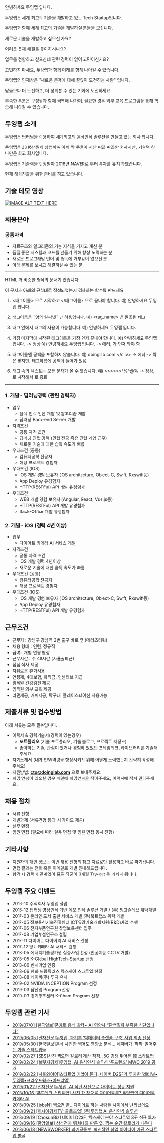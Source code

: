
안녕하세요 두잉랩 입니다.

두잉랩은 세계 최고의 기술을 개발하고 있는 Tech Startup입니다. 

두잉랩과 함께 세계 최고의 기술을 개발하실 분들을 모십니다. 

새로운 기술을 개발하고 싶으신 가요? 

어려운 문제 해결을 좋아하시나요? 

업무를 전향하고 싶으신데 관련 경력이 없어 고민이신가요?

고민하지 마세요, 두잉랩과 함께 미래를 향해 나아갈 수 있습니다.

두잉랩의 인재상은 "새로운 문제에 대해 끝없이 도전하는 사람" 입니다.

남들보다 더 도전하고, 더 성취할 수 있는 기회에 도전하세요.

부족한 부분은 구성원과 함께 극복해 나가며, 필요한 경우 외부 교육 프로그램을 통해 학습해 나아갈 수 있습니다.


## 두잉랩 소개

두잉랩은 딥러닝을 이용하여 세계최고의 음식인식 솔루션을 만들고 있는 회사 입니다. 

두잉랩은 2016년말에 창업하여 이제 막 두돌이 지난 따끈 따끈한 회사지만, 기술력 하나만은 최고 회사입니다.

두잉랩은 기술력을 인정받아 2018년 NAVER로 부터 투자를 유치 하였습니다. 

현재 해외진출을 위한 준비를 하고 있습니다.

## 기술 데모 영상

[![IMAGE ALT TEXT HERE](https://img.youtube.com/vi/2097YwX2M8M/0.jpg)](https://www.youtube.com/watch?v=2097YwX2M8M)

## 채용분야

### 공통자격 
- 자료구조와 알고리즘의 기본 지식을 가지고 계신 분
- 품질 좋은 시스템과 코드를 만들기 위해 항상 노력하는 분
- 새로운 프로그래밍 언어 및  습득에 거부감이 없으신 분
- 아래 문제를 보시고 해결하실 수 있는 분

--------------------------------------------------------------------------
HTML 과 비슷한 형식의 문서가 있습니다. 

이 문서가 아래의 규칙대로 작성되었는지 검사하는 함수를 만드세요 

1. <태그이름> 으로 시작하고 </태그이름> 으로 끝나야 합니다. 
예) <tag>안녕하세요 두잉랩 입니다. </tag>
  
2. 태그이름은 "영어 알파벳" 만 허용합니다. 
예) <tag_name> 은 잘못된 태그

3. 태그 안에서 태그의 사용이 가능합니다. 
예) <outtag>안녕하세요 <intag>두잉랩 입니다. </intag> </outtag>

4. 가장 마지막에 시작된 태그이름을 가장 먼저 끝내야 합니다.
예) <outtag>안녕하세요 <intag>두잉랩 입니다. </intag> </outtag> -> 정상
예) <outtag>안녕하세요 <intag>두잉랩 입니다. </outtag> </intag> -> 에러, </intag> 가 먼저 와야 함

5. 태그이름엔 공백을 포함하지 않습니다. 
예) <d iv> doinglab.com </d iv>  -> 에러 -> 짝은 맞지만, 태그이름에 공백이 들어가 있음.

6. 태그 속의 텍스트는 모든 문자가 올 수 있습니다. 
예) <start>>>>>>>$*%^&$%^@$%#$%</start> -> 정상, <start> 로 시작해서 </start> 로 종료
--------------------------------------------------------------------------

### 1. 개발 - 딥러닝경력 (관련 경력자)
- 업무
    - 음식 인식 인진 개발 및 알고리즘 개발
    - 딥러닝 Back-end Server 개발
- 자격조건
    - 공통 자격 조건
  	- 딥러닝 관련 경력 (관련 전공 혹은 관련 기업 근무)
    - 새로운 기술에 대한 습득 속도가 빠름 
- 우대조건 (공통)
  	- 컴퓨터공학 전공자
  	- 해당 프로젝트 경험자
- 우대조건 (IOS)
    - IOS 개발 경험 보유자 (IOS architecture, Object-C, Swift, Rxswift등)
    - App Deploy 유경험자 
    - HTTP(RESTFul) API 개발 유경험자
- 우대조건 
    - WEB 개발 경험 보유자 (Angular, React, Vue.js등)
    - HTTP(RESTFul) API 개발 유경험자
    - Back-Office 개발 유경험자   

### 2. 개발 - iOS (경력 4년 이상)
- 업무
    - 다이어트 카메라 AI 서비스 개발
- 자격조건
    - 공통 자격 조건
  	- iOS 개발 경력 4년이상
    - 새로운 기술에 대한 습득 속도가 빠름 
- 우대조건 (공통)
  	- 컴퓨터공학 전공자
  	- 해당 프로젝트 경험자
- 우대조건 (IOS)
    - IOS 개발 경험 보유자 (IOS architecture, Object-C, Swift, Rxswift등)
    - App Deploy 유경험자 
    - HTTP(RESTFul) API 개발 유경험자

## 근무조건

- 근무지 : 강남구 강남역 2번 출구 바로 앞 (메리츠타워)
- 채용 형태 : 인턴, 정규직
- 급여 : 개별 연봉 협상 
- 근무시간 : 주 40시간 (자율출퇴근)
- 점심 식사 제공
- 자유로운 휴가사용
- 연봉제, 4대보험, 퇴직금, 인센티브 지급
- 임직원 건강검진 제공
- 임직원 외부 교육 제공
- 라면제공, 커피제공, 탁구대, 플레이스테이션 사용가능

## 제출서류 및 접수방법

아래 서류는 모두 필수입니다. 

- 이력서 & 경력기술서(경력이 있는경우)
  - **포트폴리오** (기술 포트폴리오, 기술 블로그, 프로젝트 저장소)
  - 좋아하는 기술, 관심이 있거나 경험이 있었던 프레임워크, 라이브러리를 기술해주세요.
- 자기소개서 (내가 S/W역량을 향상시키기 위해 어떻게 노력했는지 간략히 작성해 주세요)
- 지원방법: **cto@doinglab.com** 으로 보내주세요. 
- 희망 연봉이 있으실 경우 메일에 희망연봉을 적어주세요, 이력서에 적지 말아주세요.


## 채용 절차
 - 서류 전형
 - 개발과제 (서류전형 통과 시 가이드 제공)
 - 실무 면접 
 - 임원 면접 (필요에 따라 실무 면접 및 임원 면접 동시 진행)


## 기타사항 
- 지원자의 개인 정보는 이번 채용 전형의 참고 자료로만 활용하고 바로 파기됩니다.
- 면접 결과는 전화 혹은 이메일로 개별 안내해드립니다.
- 합격 시 경력에 관계없이 모든 직군이 3개월 Try-out 을 거치게 됩니다. 


## 두잉랩 주요 이벤트 
- 2016-10 주식회사 두잉랩 설립
- 2016-12 딥러닝 영상인식 기반 메모 인식 솔루션 개발 / (주) 망고슬레브 위탁개발
- 2017-03 온라인 도서 출판 서비스 개발 (주)북트랩스 위탁 개발
- 2017-05 정보통신기술진흥센터 ICT유망기술개발지원(R&D)사업 수행
- 2017-06 전자부품연구원 창업보육센터 입주
- 2017-08 기업부설연구소 설립
- 2017-11 다이어트 다이어리 AI 서비스 런칭
- 2017-12 당뇨카메라 AI 서비스 런칭
- 2018-05 에너지기술평가원 실증사업 선정 (인공지능 CCTV 개발)
- 2018-05 K-Global HighTech-Startup 선정
- 2018-06 벤처기업 인증
- 2018-06 한화 드림플러스 헬스케어 스타트업 선정
- 2018-08 네이버(주) 투자 유치
- 2019-02 NVIDIA INCEPTION Program 선정
- 2019-03 남산랩 Program 선정
- 2019-03 경기창조센터 K-Cham Program 선정

## 두잉랩 관련 기사 
- [2019/07/01   [한국일보]폰카로 음식 찰칵~ AI 영양사 “단백질이 부족한 식단입니다”](https://www.hankookilbo.com/News/Read/201906281882023146?did=NA&dtype=&dtypecode=&prnewsid=)
- [2019/06/05   [전자신문]두잉랩, 과기부 '빅데이터 플랫폼 구축' 사업 최종 선정](http://www.etnews.com/20190605000297)
- [2019/05/30   [한국일보]음식 사진만 찍어도 영양소 분석… 네이버가 ‘팍팍’ 밀어주는 기술 스타트업들](https://www.hankookilbo.com/News/Read/201905301767797554?did=NA&dtype=&dtypecode=&prnewsid=)
- [2019/02/27   [SBS]사진 찍으면 칼로리 계산 척척…5G 경쟁 뛰어든 韓 스타트업](https://news.sbs.co.kr/news/endPage.do?news_id=N1005153994&plink=ORI&cooper=NAVER)
- [2019/02/24   [브릿지경제]두잉랩, AI 음식인식 솔루션 ‘푸드렌즈’ MWC 2019 공개](http://www.viva100.com/main/view.php?key=20190224010006304)
- [2019/02/22   [서울와이어]스타트업 기업이 뜬다, 네이버 D2SF가 투자한 '레티널•두잉랩•크라우드웍스•아드리엘'](http://www.seoulwire.com/news/articleView.html?idxno=73719)
- [2019/01/22   [전자신문]두잉랩, AI 식단 사진으로 다이어트 성공 지원](https://news.naver.com/main/read.nhn?mode=LSD&mid=sec&sid1=105&oid=030&aid=0002777695)
- [2018/10/16   [푸드테크 스타트업] 사진 한 장으로 다이어트를? 두잉랩의 다이어트 카메라 AI](http://www.econovill.com/news/articleView.html?idxno=349057)
- [2018/09/25   [jobsN] 찍으면 끝…다이어트 하는 사람들 사이에서 난리났어요](https://1boon.kakao.com/jobsN/5ba8fac5709b530001966b92)
- [2018/09/21   [아시아경제TV: 클로즈업] (주)두잉랩 AI 음식인식 솔루션](https://tv.naver.com/v/4104918)
- [2018/09/19   [ChosunBiz] 네이버 D2SF, 헬스케어 분야 스타트업 3곳 신규 투자](http://biz.chosun.com/site/data/html_dir/2018/09/19/2018091901972.html)
- [2018/09/16   [중앙일보] 삼성전자 뛰쳐나와 만든 앱, 찍는 순간 칼로리가 나온다](https://news.joins.com/article/22973973)
- [2018/06/18   [NEWSWORKER] 과기정통부, 혁신적인 창업 아이디어 가진 스타트업 발굴](http://www.newsworker.co.kr/news/articleView.html?idxno=19221)


